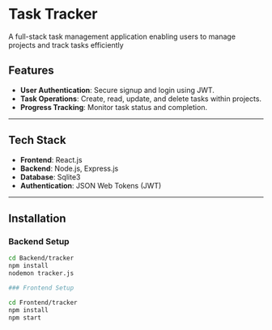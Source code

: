 # Task Tracker

A full-stack task management application enabling users to manage projects and track tasks efficiently

## Features

- **User Authentication**: Secure signup and login using JWT.
- **Task Operations**: Create, read, update, and delete tasks within projects.
- **Progress Tracking**: Monitor task status and completion.
---

## Tech Stack

- **Frontend**: React.js
- **Backend**: Node.js, Express.js
- **Database**: Sqlite3
- **Authentication**: JSON Web Tokens (JWT)

---
## Installation

### Backend Setup

```bash
cd Backend/tracker
npm install
nodemon tracker.js

### Frontend Setup

cd Frontend/tracker
npm install
npm start
